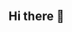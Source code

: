 ## Hi there 👋

<!--
**aelis5/aelis5** is a ✨ _special_ ✨ repository because its `README.md` (this file) appears on your GitHub profile

- 🔭 sou estudante
- 🌱 sendo forçada a fazer o alura por nota
- 💬 amo ver coisas relacionadas a desenho
- 📫 tenho whats, insta, facebook e tiktok
- 😄 Ela/Dela
- ⚡ Apaixonada por queijo
-->
